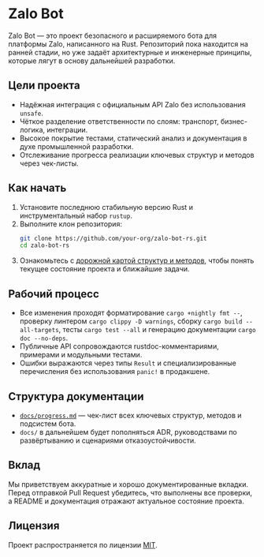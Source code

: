 # Zalo Bot

Zalo Bot — это проект безопасного и расширяемого бота для платформы Zalo, написанного на Rust. Репозиторий пока находится на ранней стадии, но уже задаёт архитектурные и инженерные принципы, которые лягут в основу дальнейшей разработки.

## Цели проекта

- Надёжная интеграция с официальным API Zalo без использования `unsafe`.
- Чёткое разделение ответственности по слоям: транспорт, бизнес-логика, интеграции.
- Высокое покрытие тестами, статический анализ и документация в духе промышленной разработки.
- Отслеживание прогресса реализации ключевых структур и методов через чек-листы.

## Как начать

1. Установите последнюю стабильную версию Rust и инструментальный набор `rustup`.
2. Выполните клон репозитория:
   ```bash
   git clone https://github.com/your-org/zalo-bot-rs.git
   cd zalo-bot-rs
   ```
3. Ознакомьтесь с [дорожной картой структур и методов](docs/progress.md), чтобы понять текущее состояние проекта и ближайшие задачи.

## Рабочий процесс

- Все изменения проходят форматирование `cargo +nightly fmt --`, проверку линтером `cargo clippy -D warnings`, сборку `cargo build --all-targets`, тесты `cargo test --all` и генерацию документации `cargo doc --no-deps`.
- Публичные API сопровождаются rustdoc-комментариями, примерами и модульными тестами.
- Ошибки выражаются через типы `Result` и специализированные перечисления без использования `panic!` в продакшене.

## Структура документации

- [`docs/progress.md`](docs/progress.md) — чек-лист всех ключевых структур, методов и подсистем бота.
- `docs/` в дальнейшем будет пополняться ADR, руководствами по развёртыванию и сценариями отказоустойчивости.

## Вклад

Мы приветствуем аккуратные и хорошо документированные вкладки. Перед отправкой Pull Request убедитесь, что выполнены все проверки, а README и документация отражают актуальное состояние проекта.

## Лицензия

Проект распространяется по лицензии [MIT](LICENSE).
